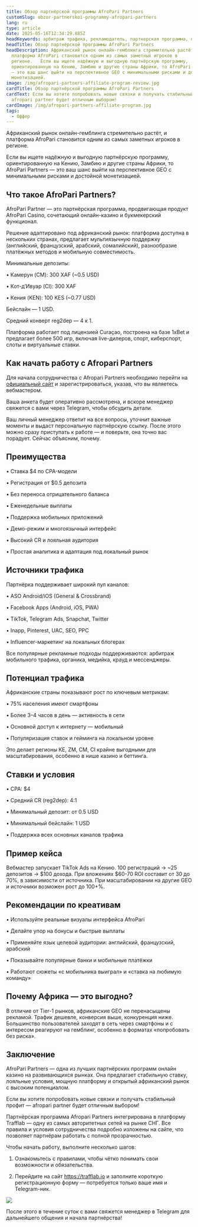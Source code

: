 ```yaml
---
title: Обзор партнёрской программы AfroPari Partners
customSlug: obzor-partnerskoi-programmy-afropari-partners
lang: ru
type: article
date: 2025-05-16T12:34:29.885Z
headKeywords: арбитраж трафика, рекламодатель, партнерская программа, оффер
headTitle: Обзор партнёрской программы AfroPari Partners
headDescription: Африканский рынок онлайн-гемблинга стремительно растёт, и
  платформа AfroPari становится одним из самых заметных игроков в
  регионе.   Если вы ищете надёжную и выгодную партнёрскую программу,
  ориентированную на Кению, Замбию и другие страны Африки, то AfroPari Partners
  — это ваш шанс выйти на перспективное GEO с минимальными рисками и достойной
  монетизацией.
image: /img/afropari-partners-affiliate-program-review.jpg
cardTitle: Обзор партнёрской программы AfroPari Partners
cardText: Если вы хотите попробовать новые связки и получать стабильный профит —
  afropari partner будет отличным выбором!
cardImage: /img/afropari-partners-affiliate-program.jpg
tags:
  - Оффер
---
```

Африканский рынок онлайн-гемблинга стремительно растёт, и платформа AfroPari становится одним из самых заметных игроков в регионе. 

Если вы ищете надёжную и выгодную партнёрскую программу, ориентированную на Кению, Замбию и другие страны Африки, то AfroPari Partners — это ваш шанс выйти на перспективное GEO с минимальными рисками и достойной монетизацией.



## Что такое AfroPari Partners?

AfroPari Partner — это партнёрская программа, продвигающая продукт AfroPari Casino, сочетающий онлайн-казино и букмекерский функционал. 

Решение адаптировано под африканский рынок: платформа доступна в нескольких странах, предлагает мультиязычную поддержку (английский, французский, арабский, сомалийский), разнообразие платёжных методов и мобильную совместимость.

Минимальные депозиты:

• Камерун (CM): 300 XAF (~0.5 USD)

• Кот-д’Ивуар (CI): 300 XAF

• Кения (KEN): 100 KES (~0.77 USD)

Бейслайн — 1 USD.

Средний конверт reg2dep — 4 к 1.

Платформа работает под лицензией Curaçao, построена на базе 1xBet и предлагает более 500 игр, включая live-дилеров, спорт, киберспорт, слоты и виртуальные ставки.



## Как начать работу с Afropari Partners

Для начала сотрудничества с Afropari Partners необходимо перейти на [официальный сайт](https://trafflab.io) и зарегистрироваться, указав, что вы являетесь вебмастером.

Ваша анкета будет оперативно рассмотрена, и вскоре менеджер свяжется с вами через Telegram, чтобы обсудить детали.

Ваш личный менеджер ответит на все вопросы, уточнит важные моменты и выдаст персональную партнёрскую ссылку. После этого можно сразу приступать к работе — и поверьте, она точно вас порадует. Сейчас объясним, почему.



## Преимущества

• Ставка $4 по CPA-модели

• Регистрация от $0.5 депозита

• Без переноса отрицательного баланса

• Еженедельные выплаты

• Поддержка мобильных приложений

• Демо-режим и многоязычный интерфейс

• Высокий CR и лояльная аудитория

• Простая аналитика и адаптация под локальный рынок



## Источники трафика

Партнёрка поддерживает широкий пул каналов:

• ASO Android/iOS (General & Crossbrand)

• Facebook Apps (Android, iOS, PWA)

• TikTok, Telegram Ads, Snapchat, Twitter

• Inapp, Pinterest, UAC, SEO, PPC

• Influencer-маркетинг на локальных блогерах

Все популярные рекламные подходы поддерживаются: арбитраж мобильного трафика, органика, медийка, крауд и мессенджеры.



## Потенциал трафика

Африканские страны показывают рост по ключевым метрикам:

• 75% населения имеют смартфоны

• Более 3–4 часов в день — активность в сети

• Основной доступ к интернету — мобильный

• Популяризация ставок и гейминга на локальном уровне

Это делает регионы KE, ZM, CM, CI крайне выгодными для масштабирования, особенно в нише казино и беттинга.



## Ставки и условия

• CPA: $4

• Средний CR (reg2dep): 4:1

• Минимальный депозит: от 0.5 USD

• Минимальный бейслайн: 1 USD

• Поддержка всех основных каналов трафика



## Пример кейса

Вебмастер запускает TikTok Ads на Кению. 100 регистраций → ~25 депозитов → $100 дохода. При вложениях $60-70 ROI составит от 30 до 70%, в зависимости от источника. При масштабировании на другие GEO и источники возможен рост до 100+%.



## Рекомендации по креативам

• Используйте реальные визуалы интерфейса AfroPari

• Делайте упор на бонусы и быстрые выплаты

• Применяйте язык целевой аудитории: английский, французский, арабский

• Показывайте популярные банки и мобильные платёжки

• Работают сюжеты «с мобильника выиграл» и «ставка на любимую команду»



## Почему Африка — это выгодно?

В отличие от Tier-1 рынков, африканские GEO не перенасыщены рекламой. Трафик дешевле, конверсия выше, конкуренция ниже. Большинство пользователей заходят в сеть через смартфоны и с интересом реагируют на гемблинг, особенно в форматах «попробовать без риска».



## Заключение

AfroPari Partners — одна из лучших партнёрских программ онлайн казино на развивающихся рынках. Она предлагает стабильную ставку, лояльные условия, мощную платформу и открытый африканский рынок с высоким потенциалом. 

Если вы хотите попробовать новые связки и получать стабильный профит — afropari partner будет отличным выбором!



Партнёрская программа Afropari Partners интегрирована в платформу Trafflab — одну из самых авторитетных сетей на рынке СНГ. Все правила и условия сотрудничества подробно изложены на сайте, что позволяет партнёрам работать с полной прозрачностью.

Чтобы начать работу, выполните несколько шагов:

1. Ознакомьтесь с правилами, чтобы чётко понимать свои возможности и обязательства.

2. Перейдите на сайт <https://trafflab.io> и заполните короткую регистрационную форму — потребуется только ваше имя и Telegram-ник.

![](https://lh7-rt.googleusercontent.com/docsz/AD_4nXdgOGIyUiS1pszDxIOpA778E4scp42EY36zFnBq_Vq3KJR1dnQlmZdcPvTPG4w3V1Hikb0fHjti2IWWwoqwSp2nC4re0y8Za_D7MSYt4rx-5omsXwVc3OOiEFO23jr5HbE?key=NWuARFJ-X_PD2jaY6DMXlg)

После этого в течение суток с вами свяжется менеджер в Telegram для дальнейшего общения и начала партнёрства!
